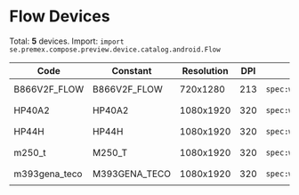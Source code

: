# Flow Devices

Total: **5** devices. Import: `import se.premex.compose.preview.device.catalog.android.Flow`

| Code | Constant | Resolution | DPI | Compose Spec | Preview Usage |
|------|----------|------------|-----|-------------|---------------|
| B866V2F_FLOW | B866V2F_FLOW | 720x1280 | 213 | `spec:width=720px,height=1280px,dpi=213` | `@Preview(device = Flow.B866V2F_FLOW)` |
| HP40A2 | HP40A2 | 1080x1920 | 320 | `spec:width=1080px,height=1920px,dpi=320` | `@Preview(device = Flow.HP40A2)` |
| HP44H | HP44H | 1080x1920 | 320 | `spec:width=1080px,height=1920px,dpi=320` | `@Preview(device = Flow.HP44H)` |
| m250_t | M250_T | 1080x1920 | 320 | `spec:width=1080px,height=1920px,dpi=320` | `@Preview(device = Flow.M250_T)` |
| m393gena_teco | M393GENA_TECO | 1080x1920 | 320 | `spec:width=1080px,height=1920px,dpi=320` | `@Preview(device = Flow.M393GENA_TECO)` |

<!-- Generated automatically. Do not edit manually. -->

